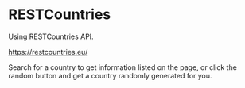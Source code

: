 # RESTCountries

Using RESTCountries API.

<a>https://restcountries.eu/</a>

Search for a country to get information listed on the page, or click the random button and get a country randomly generated for you.

